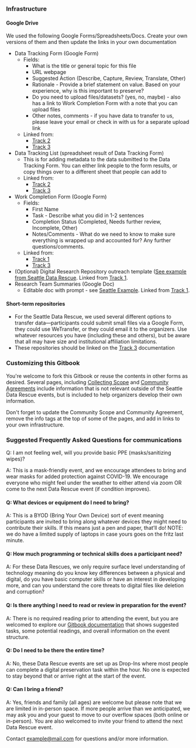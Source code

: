 ### Infrastructure
#### Google Drive
We used the following Google Forms/Spreadsheets/Docs. Create your own versions of them and then update the links in your own documentation
* Data Tracking Form (Google Form)
    * Fields: 
        * What is the title or general topic for this file
        * URL webpage
        * Suggested Action (Describe, Capture, Review, Translate, Other)
        * Rationale - Provide a brief statement on value. Based on your experience, why is this important to preserve?
        * Do you need to upload files/datasets? (yes, no, maybe) - also has a link to Work Completion Form with a note that you can upload files
        * Other notes, comments - if you have data to transfer to us, please leave your email or check in with us for a separate upload link
    * Linked from:
        * [Track 2](../how-to-start/track-2-data-assessment.md)
        * [Track 3](../how-to-start/track-3-technical.md)
* Data Tracking List (spreadsheet result of Data Tracking Form)
    * This is for adding metadata to the data submitted to the Data Tracking Form. You can either link people to the form results, or copy things over to a different sheet that people can add to
    * Linked from:
        * [Track 2](../how-to-start/track-2-data-assessment.md)
        * [Track 3](../how-to-start/track-3-technical.md)
* Work Completion Form (Google Form)
    * Fields: 
        * First Name
        * Task - Describe what you did in 1-2 sentences
        * Completion Status (Completed, Needs further review, Incomplete, Other)
        * Notes/Comments - What do we need to know to make sure everything is wrapped up and accounted for? Any further questions/comments.
    * Linked from:
        * [Track 1](../how-to-start/track-1-communications.md)
        * [Track 3](../how-to-start/track-3-technical.md)
* (Optional) Digital Research Repository outreach template ([See example from Seattle Data Rescue](https://docs.google.com/document/d/1OjEUMV00Kn1axqIBUlt44tFYCOSKDhIQXZzG8J3xIas/edit?usp=sharing). Linked from [Track 1](../how-to-start/track-1-communications.md).
* Research Team Summaries (Google Doc)
    * Editable doc with prompt - see [Seattle Example](https://docs.google.com/document/d/1BH24Ks63J55K1jFmdUxUKubuqusCAxwU-9verrfjTbc/edit?tab=t.0#heading=h.7otnd3urnwqn). Linked from [Track 1](../how-to-start/track-1-communications.md).

#### Short-term repositories
* For the Seattle Data Rescue, we used several different options to transfer data—participants could submit small files via a Google Form, they could use WeTransfer, or they could email it to the organizers. Use whatever resources you have (including these and others), but be aware that all may have size and institutional affiliation limitations. 
* These repositories should be linked on the [Track 3](../how-to-start/track-3-technical.md) documentation

### Customizing this Gitbook
You're welcome to fork this Gitbook or reuse the contents in other forms as desired. Several pages, including [Collecting Scope](collecting-scope.md) and [Community Agreements](community-agreements.md) include information that is not relevant outside of the Seattle Data Rescue events, but is included to help organizers develop their own information. 

Don't forget to update the Community Scope and Community Agreement, remove the info tags at the top of some of the pages, and add in links to your own infrastructure.

### Suggested Frequently Asked Questions for communications

Q: I am not feeling well, will you provide basic PPE (masks/sanitizing wipes)?

A: This is a mask-friendly event, and we encourage attendees to bring and wear masks for added protection against COVID-19. We encourage everyone who might feel under the weather to either attend via zoom OR come to the next Data Rescue event (if condition improves).

#### Q: What devices or equipment do I need to bring?

A: This is a BYOD (Bring Your Own Device) sort of event meaning participants are invited to bring along whatever devices they might need to contribute their skills. If this means just a pen and paper, that’ll do! NOTE: we do have a limited supply of laptops in case yours goes on the fritz last minute.

#### Q: How much programming or technical skills does a participant need?

A: For these Data Rescues, we only require surface level understanding of technology meaning do you know key differences between a physical and digital, do you have basic computer skills or have an interest in developing more, and can you understand the core threats to digital files like deletion and corruption?

#### Q: Is there anything I need to read or review in preparation for the event?

A: There is no required reading prior to attending the event, but you are welcomed to explore our [Gitbook documentation](https://calma.gitbook.io/datarescue) that shows suggested tasks, some potential readings, and overall information on the event structure.

#### Q: Do I need to be there the entire time?

A: No, these Data Rescue events are set up as Drop-Ins where most people can complete a digital preservation task within the hour. No one is expected to stay beyond that or arrive right at the start of the event.&#x20;

#### Q: Can I bring a friend?

A: Yes, friends and family (all ages) are welcome but please note that we are limited in in-person space. If more people arrive than we anticipated, we may ask you and your guest to move to our overflow spaces (both online or in-person). You are also welcomed to invite your friend to attend the next Data Rescue event.

Contact [example@mail.com](mailto:example@mail.com) for questions and/or more information.&#x20;